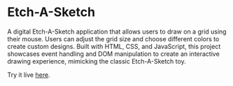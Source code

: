 # Etch-A-Sketch

A digital Etch-A-Sketch application that allows users to draw on a grid using their mouse. Users can adjust the grid size and choose different colors to create custom designs. Built with HTML, CSS, and JavaScript, this project showcases event handling and DOM manipulation to create an interactive drawing experience, mimicking the classic Etch-A-Sketch toy.

Try it live [here](https://anwarmadani.github.io/etch-a-sketch-/).

